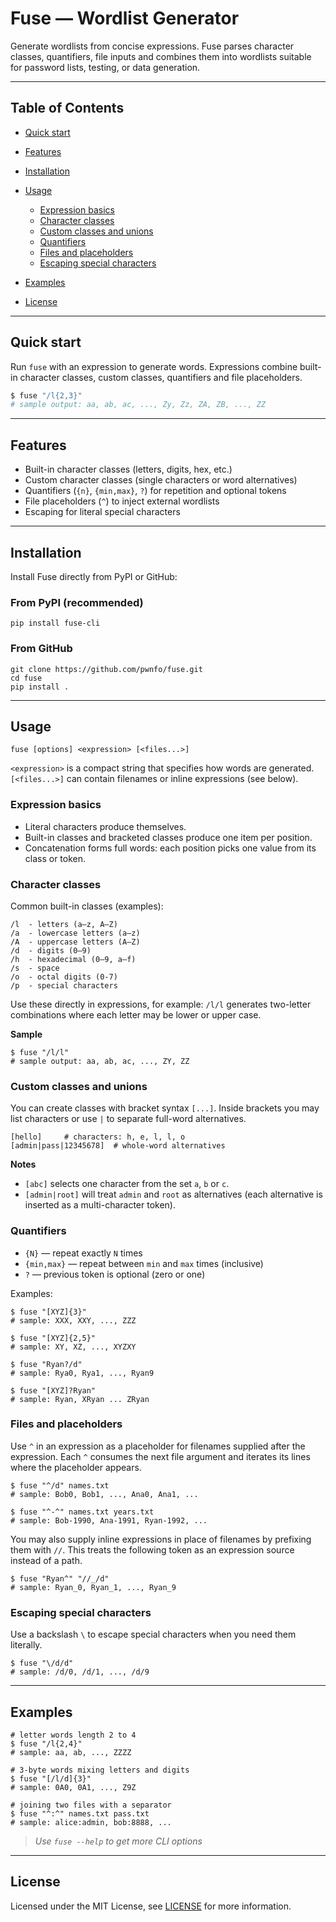 # Fuse — Wordlist Generator

Generate wordlists from concise expressions. Fuse parses character classes, quantifiers, file inputs and combines them into wordlists suitable for password lists, testing, or data generation.

---

## Table of Contents

* [Quick start](#quick-start)
* [Features](#features)
* [Installation](#installation)
* [Usage](#usage)

  * [Expression basics](#expression-basics)
  * [Character classes](#character-classes)
  * [Custom classes and unions](#custom-classes-and-unions)
  * [Quantifiers](#quantifiers)
  * [Files and placeholders](#files-and-placeholders)
  * [Escaping special characters](#escaping-special-characters)
* [Examples](#examples)
* [License](#license)

---

## Quick start

Run `fuse` with an expression to generate words. Expressions combine built-in character classes, custom classes, quantifiers and file placeholders.

```bash
$ fuse "/l{2,3}"
# sample output: aa, ab, ac, ..., Zy, Zz, ZA, ZB, ..., ZZ
```

---

## Features

* Built-in character classes (letters, digits, hex, etc.)
* Custom character classes (single characters or word alternatives)
* Quantifiers (`{n}`, `{min,max}`, `?`) for repetition and optional tokens
* File placeholders (`^`) to inject external wordlists
* Escaping for literal special characters

---

## Installation

Install Fuse directly from PyPI or GitHub:

### From PyPI (recommended)
```
pip install fuse-cli
```

### From GitHub
```
git clone https://github.com/pwnfo/fuse.git
cd fuse
pip install .
```
---

## Usage

```
fuse [options] <expression> [<files...>]
```

`<expression>` is a compact string that specifies how words are generated. `[<files...>]` can contain filenames or inline expressions (see below).

### Expression basics

* Literal characters produce themselves.
* Built-in classes and bracketed classes produce one item per position.
* Concatenation forms full words: each position picks one value from its class or token.

### Character classes

Common built-in classes (examples):

```
/l  - letters (a–z, A–Z)
/a  - lowercase letters (a–z)
/A  - uppercase letters (A–Z)
/d  - digits (0–9)
/h  - hexadecimal (0–9, a–f)
/s  - space
/o  - octal digits (0-7)
/p  - special characters
```

Use these directly in expressions, for example: `/l/l` generates two-letter combinations where each letter may be lower or upper case.

**Sample**

```
$ fuse "/l/l"
# sample output: aa, ab, ac, ..., ZY, ZZ
```

### Custom classes and unions

You can create classes with bracket syntax `[...]`. Inside brackets you may list characters or use `|` to separate full-word alternatives.

```
[hello]     # characters: h, e, l, l, o
[admin|pass|12345678]  # whole-word alternatives
```

**Notes**

* `[abc]` selects one character from the set `a`, `b` or `c`.
* `[admin|root]` will treat `admin` and `root` as alternatives (each alternative is inserted as a multi-character token).

### Quantifiers

* `{N}` — repeat exactly `N` times
* `{min,max}` — repeat between `min` and `max` times (inclusive)
* `?` — previous token is optional (zero or one)

Examples:

```
$ fuse "[XYZ]{3}"
# sample: XXX, XXY, ..., ZZZ

$ fuse "[XYZ]{2,5}"
# sample: XY, XZ, ..., XYZXY

$ fuse "Ryan?/d"
# sample: Rya0, Rya1, ..., Ryan9

$ fuse "[XYZ]?Ryan"
# sample: Ryan, XRyan ... ZRyan
```

### Files and placeholders

Use `^` in an expression as a placeholder for filenames supplied after the expression. Each `^` consumes the next file argument and iterates its lines where the placeholder appears.

```
$ fuse "^/d" names.txt
# sample: Bob0, Bob1, ..., Ana0, Ana1, ...

$ fuse "^-^" names.txt years.txt
# sample: Bob-1990, Ana-1991, Ryan-1992, ...
```

You may also supply inline expressions in place of filenames by prefixing them with `//`. This treats the following token as an expression source instead of a path.

```
$ fuse "Ryan^" "//_/d"
# sample: Ryan_0, Ryan_1, ..., Ryan_9
```

### Escaping special characters

Use a backslash `\` to escape special characters when you need them literally.

```
$ fuse "\/d/d"
# sample: /d/0, /d/1, ..., /d/9
```

---

## Examples

```
# letter words length 2 to 4
$ fuse "/l{2,4}"
# sample: aa, ab, ..., ZZZZ

# 3-byte words mixing letters and digits
$ fuse "[/l/d]{3}"
# sample: 0A0, 0A1, ..., Z9Z

# joining two files with a separator
$ fuse "^:^" names.txt pass.txt
# sample: alice:admin, bob:8888, ...
```

> *Use `fuse --help` to get more CLI options*

---

## License

Licensed under the MIT License, see [LICENSE](./LICENSE) for more information.